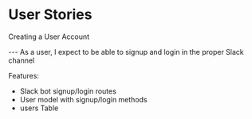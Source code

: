 # User Stories

Creating a User Account

--- As a user, I expect to be able to signup and login in the proper Slack channel

Features:
  - Slack bot signup/login routes
  - User model with signup/login methods
  - users Table